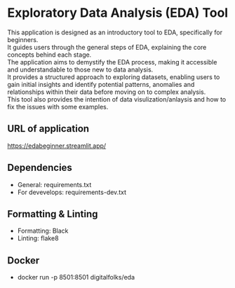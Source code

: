 # Exploratory Data Analysis (EDA) Tool  
This application is designed as an introductory tool to EDA, specifically for beginners.  
It guides users through the general steps of EDA, explaining the core concepts behind each stage.  
The application aims to demystify the EDA process, making it accessible and understandable to those new to data analysis.  
It provides a structured approach to exploring datasets, enabling users to gain initial insights and identify potential patterns, anomalies   and relationships within their data before moving on to complex analysis.  
This tool also provides the intention of data visulization/anlaysis and how to fix the issues with some examples.  

## URL of application  
https://edabeginner.streamlit.app/

## Dependencies  
- General: requirements.txt
- For devevelops: requirements-dev.txt

## Formatting & Linting  
- Formatting: Black  
- Linting: flake8  

## Docker
- docker run -p 8501:8501 digitalfolks/eda
